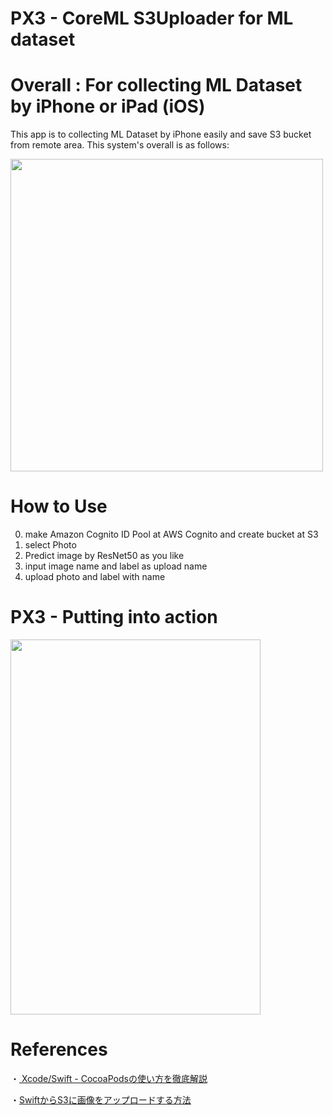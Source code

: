 # PX3 - CoreML S3Uploader for ML dataset

# Overall : For collecting ML Dataset by iPhone or iPad (iOS)

This app is to collecting ML Dataset by iPhone easily and save S3 bucket from remote area.
This system's overall is as follows:

<img src="https://user-images.githubusercontent.com/48679574/201074649-5a035b77-fcbb-4db7-a5c8-66eacd811b21.png" width="500" height="500"/>


# How to Use

0. make Amazon Cognito ID Pool at AWS Cognito and create bucket at S3 
1. select Photo
2. Predict image by ResNet50 as you like
3. input image name and label as upload name
4. upload photo and label with name

# PX3 - Putting into action

<img src="https://user-images.githubusercontent.com/48679574/201076523-1a5bec58-a71b-4b23-93bb-05aa697b968b.gif" width="400" height="600"/>


# References
・[ Xcode/Swift - CocoaPodsの使い方を徹底解説](https://ios-docs.dev/cocoapods/)

・[SwiftからS3に画像をアップロードする方法](https://loooooovingyuki.medium.com/swiftからs3に画像をアップロードする方法-1388a6a5e251)

